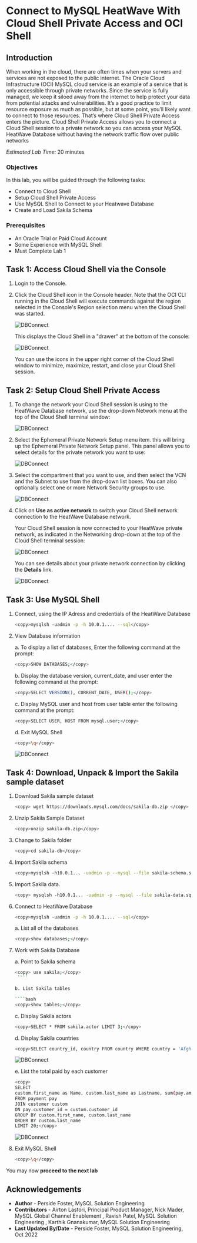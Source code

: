 # Connect to MySQL HeatWave With Cloud Shell Private Access and OCI Shell

## Introduction

When working in the cloud, there are often times when your servers and services are not exposed to the public internet. The Oracle Cloud Infrastructure (OCI) MySQL cloud service is an example of a service that is only accessible through private networks. Since the service is fully managed, we keep it siloed away from the internet to help protect your data from potential attacks and vulnerabilities. It’s a good practice to limit resource exposure as much as possible, but at some point, you’ll likely want to connect to those resources. That’s where Cloud Shell Private Access enters the picture. Cloud Shell Private Access allows you to connect a Cloud Shell session to a private network so you can access  your MySQL HeatWave Database without having the network traffic flow over public networks

_Estimated Lab Time:_ 20 minutes

### Objectives

In this lab, you will be guided through the following tasks:

- Connect to Cloud Shell
- Setup Cloud Shell Private Access
- Use MySQL Shell to Connect to your Heatwave Database
- Create and Load Sakila Schema

### Prerequisites

- An Oracle Trial or Paid Cloud Account
- Some Experience with MySQL Shell
- Must Complete Lab 1

## Task 1: Access Cloud Shell via the Console 

1. Login to the Console.
2. Click the Cloud Shell icon in the Console header. Note that the OCI CLI running in the Cloud Shell will execute commands against the region selected in the Console's Region selection menu when the Cloud Shell was started.

    ![DBConnect](./images/cloudshell/cloudshell-console-button.png "cloudshell console button")

    This displays the Cloud Shell in a "drawer" at the bottom of the console:

    ![DBConnect](./images/cloudshell/cloudshell-console-drawer.png "cloudshell console drawer")

    You can use the icons in the upper right corner of the Cloud Shell window to minimize, maximize, restart, and close your Cloud Shell session.

## Task 2: Setup Cloud Shell Private Access

1. To change the network your Cloud Shell session is using to the HeatWave Database network, use the drop-down Network menu at the top of the Cloud Shell terminal window:

    ![DBConnect](./images/cloudshell/cloudshell-dropdown-network.png "cloud shell private access dropdown terminal")

2. Select the Ephemeral Private Network Setup menu item. this will bring up the  Ephemeral Private Network Setup panel. This panel allows you to select details for the private network you want to use:

    ![DBConnect](./images/cloudshell/cloudshell-dropdown-network-private.png "cloud shell private access vcn")

3. Select the compartment that you want to use, and then select the VCN and the Subnet to use from the drop-down list boxes. You can also optionally select one or more Network Security groups to use.

    ![DBConnect](./images/cloudshell/cloudshell-ephemeral-private-setup.png "cloud shell private network setup")

4. Click on **Use as active network** to switch your Cloud Shell network connection to the HeatWave Database network.

    Your Cloud Shell session is now connected to your HeatWave private network, as indicated in the Networking drop-down at the top of the Cloud Shell terminal session:

    ![DBConnect](./images/cloudshell/cloudshell-private-network-connected.png "cloud shell private network connected")

    You can see details about your private network connection by clicking the **Details** link.

    ![DBConnect](./images/cloudshell/cloudshell-private-network-details.png "cloud shell private network details")

## Task 3: Use MySQL Shell

1. Connect, using the IP Adress and credentials of the HeatWave Database

    ```bash
    <copy>mysqlsh -uadmin -p -h 10.0.1.... --sql</copy>
    ```

2. View  Database information

   a. To display a list of databases, Enter the following command at the prompt:

      ```bash
      <copy>SHOW DATABASES;</copy>
      ```

   b. Display the database version, current_date, and user enter the following command at the prompt:

      ```bash
      <copy>SELECT VERSION(), CURRENT_DATE, USER();</copy>
      ```

   c. Display MySQL user and host from user table enter the following command at the prompt:

      ```bash
      <copy>SELECT USER, HOST FROM mysql.user;</copy>
      ```

    d. Exit MySQL Shell

      ```bash
      <copy>\q</copy>
      ```
      ![DBConnect](./images/cloudshell/cloudshell-mysql-information.png "cloud shell database information")

## Task 4: Download, Unpack & Import the Sakila sample dataset

1. Download Sakila sample dataset

      ```bash
      <copy> wget https://downloads.mysql.com/docs/sakila-db.zip </copy>
      ```

2. Unzip  Sakila Sample Dataset

      ```bash
      <copy>unzip sakila-db.zip</copy>
      ```

3. Change to Sakila folder

      ```bash
      <copy>cd sakila-db</copy>
      ```

4. Import Sakila schema 

      ```bash
      <copy>mysqlsh -h10.0.1... -uadmin -p --mysql --file sakila-schema.sql</copy>
      ```

5. Import  Sakila data.

      ```bash
      <copy> mysqlsh -h10.0.1... -uadmin -p --mysql --file sakila-data.sql</copy>
      ```

6. Connect to HeatWave Database

      ```bash
      <copy>mysqlsh -uadmin -p -h 10.0.1.... --sql</copy>
      ```

   a. List all of the databases

      ````bash
      <copy>show databases;</copy>
      ````

7. Work with Sakila Database

   a. Point to Sakila schema

      ````bash
      <copy> use sakila;</copy>
       ```` 

   b. List Sakila tables

      ````bash
      <copy>show tables;</copy>
      ```` 

   c. Display Sakila  actors

      ````bash
      <copy>SELECT * FROM sakila.actor LIMIT 3;</copy>
      ```` 

   d. Display Sakila countries

      ````bash
      <copy>SELECT country_id, country FROM country WHERE country = 'Afghanistan' OR 'Bangladesh' OR 'China';</copy>
      ````

      ![DBConnect](./images/cloudshell/cloudshell-sakila-schema.png "cloud shell Sakila schema")

   e. List the total paid by each customer

      ````bash
      <copy>
      SELECT 
      custom.first_name as Name, custom.last_name as Lastname, sum(pay.amount) 'Total Paid' 
      FROM payment pay
      JOIN customer custom
      ON pay.customer_id = custom.customer_id
      GROUP BY custom.first_name, custom.last_name
      ORDER BY custom.last_name
      LIMIT 20;</copy>
      ````

      ![DBConnect](./images/cloudshell/cloudshell-sakila-query.png "cloud shell Sakila queries")

8. Exit MySQL Shell

      ```bash
      <copy>\q</copy>
      ```

You may now **proceed to the next lab**

## Acknowledgements

- **Author** - Perside Foster, MySQL Solution Engineering
- **Contributors** - Airton Lastori, Principal Product Manager, Nick Mader, MySQL Global Channel Enablement , Ravish Patel, MySQL Solution Engineering , Karthik Gnanakumar, MySQL Solution Engineering 
- **Last Updated By/Date** - Perside Foster, MySQL Solution Engineering, Oct 2022